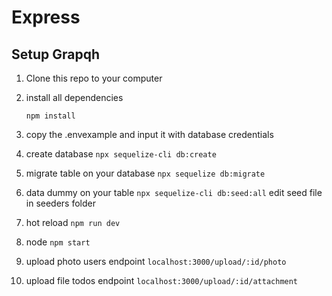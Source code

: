 # Express
## Setup Grapqh

1. Clone this repo to your computer
2. install all dependencies
   ```shell
   npm install
   ``` 
3. copy the .envexample and input it with database credentials
4. create database `npx sequelize-cli db:create`
5. migrate table on your database `npx sequelize db:migrate`
6. data dummy on your table `npx sequelize-cli db:seed:all` edit seed file in seeders folder
7. hot reload `npm run dev`
8. node `npm start`

9. upload photo users endpoint `localhost:3000/upload/:id/photo`
10. upload file todos endpoint `localhost:3000/upload/:id/attachment`